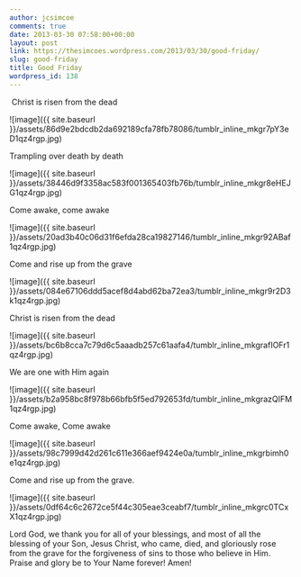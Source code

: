 ```yaml
---
author: jcsimcoe
comments: true
date: 2013-03-30 07:58:00+00:00
layout: post
link: https://thesimcoes.wordpress.com/2013/03/30/good-friday/
slug: good-friday
title: Good Friday
wordpress_id: 138
---
```


 Christ is risen from the dead




![image]({{ site.baseurl }}/assets/86d9e2bdcdb2da692189cfa78fb78086/tumblr_inline_mkgr7pY3eD1qz4rgp.jpg)





Trampling over death by death




![image]({{ site.baseurl }}/assets/38446d9f3358ac583f001365403fb76b/tumblr_inline_mkgr8eHEJG1qz4rgp.jpg)





Come awake, come awake




![image]({{ site.baseurl }}/assets/20ad3b40c06d31f6efda28ca19827146/tumblr_inline_mkgr92ABaf1qz4rgp.jpg)





Come and rise up from the grave




![image]({{ site.baseurl }}/assets/084e67106ddd5acef8d4abd62ba72ea3/tumblr_inline_mkgr9r2D3k1qz4rgp.jpg)





Christ is risen from the dead




![image]({{ site.baseurl }}/assets/bc6b8cca7c79d6c5aaadb257c61aafa4/tumblr_inline_mkgrafIOFr1qz4rgp.jpg)





We are one with Him again




![image]({{ site.baseurl }}/assets/b2a958bc8f978b66bfb5f5ed792653fd/tumblr_inline_mkgrazQIFM1qz4rgp.jpg)





Come awake, Come awake




![image]({{ site.baseurl }}/assets/98c7999d42d261c611e366aef9424e0a/tumblr_inline_mkgrbimh0e1qz4rgp.jpg)





Come and rise up from the grave.




![image]({{ site.baseurl }}/assets/0df64c6c2672ce5f44c305eae3ceabf7/tumblr_inline_mkgrc0TCxX1qz4rgp.jpg)




Lord God, we thank you for all of your blessings, and most of all the blessing of your Son, Jesus Christ, who came, died, and gloriously rose from the grave for the forgiveness of sins to those who believe in Him. Praise and glory be to Your Name forever! Amen!
